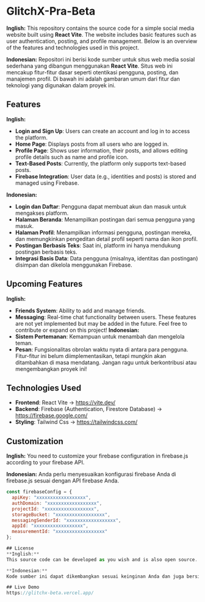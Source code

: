 # GlitchX-Pra-Beta
**Inglish:**
This repository contains the source code for a simple social media website built using **React Vite**. The website includes basic features such as user authentication, posting, and profile management. Below is an overview of the features and technologies used in this project.

**Indonesian:**
Repositori ini berisi kode sumber untuk situs web media sosial sederhana yang dibangun menggunakan **React Vite**. Situs web ini mencakup fitur-fitur dasar seperti otentikasi pengguna, posting, dan manajemen profil. Di bawah ini adalah gambaran umum dari fitur dan teknologi yang digunakan dalam proyek ini.

## Features
**Inglish:**
- **Login and Sign Up**: Users can create an account and log in to access the platform.
- **Home Page**: Displays posts from all users who are logged in.
- **Profile Page**: Shows user information, their posts, and allows editing profile details such as name and profile icon.
- **Text-Based Posts**: Currently, the platform only supports text-based posts.
- **Firebase Integration**: User data (e.g., identities and posts) is stored and managed using Firebase.

**Indonesian:**
- **Login dan Daftar**: Pengguna dapat membuat akun dan masuk untuk mengakses platform.
- **Halaman Beranda**: Menampilkan postingan dari semua pengguna yang masuk.
- **Halaman Profil**: Menampilkan informasi pengguna, postingan mereka, dan memungkinkan pengeditan detail profil seperti nama dan ikon profil.
- **Postingan Berbasis Teks**: Saat ini, platform ini hanya mendukung postingan berbasis teks.
- **Integrasi Basis Data**: Data pengguna (misalnya, identitas dan postingan) disimpan dan dikelola menggunakan Firebase.

## Upcoming Features
**Inglish:**
- **Friends System**: Ability to add and manage friends.
- **Messaging**: Real-time chat functionality between users.
These features are not yet implemented but may be added in the future. Feel free to contribute or expand on this project!
**Indonesian:**
- **Sistem Pertemanan**: Kemampuan untuk menambah dan mengelola teman.
- **Pesan**: Fungsionalitas obrolan waktu nyata di antara para pengguna.
Fitur-fitur ini belum diimplementasikan, tetapi mungkin akan ditambahkan di masa mendatang. Jangan ragu untuk berkontribusi atau mengembangkan proyek ini!

## Technologies Used

- **Frontend**: React Vite -> https://vite.dev/
- **Backend**: Firebase (Authentication, Firestore Database) -> https://firebase.google.com/
- **Styling**: Tailwind Css -> https://tailwindcss.com/

## Customization
**Inglish:**
You need to customize your firebase configuration in firebase.js according to your firebase API.

**Indonesian:**
Anda perlu menyesuaikan konfigurasi firebase Anda di firebase.js sesuai dengan API firebase Anda.

```javascript
const firebaseConfig = {
  apiKey: "xxxxxxxxxxxxxxxxxx",
  authDomain: "xxxxxxxxxxxxxxxxxx",
  projectId: "xxxxxxxxxxxxxxxxxx",
  storageBucket: "xxxxxxxxxxxxxxxxxx",
  messagingSenderId: "xxxxxxxxxxxxxxxxxx",
  appId: "xxxxxxxxxxxxxxxxxx",
  measurementId: "xxxxxxxxxxxxxxxxxx"
};

## License
**Inglish:**
This source code can be developed as you wish and is also open source.

**Indonesian:**
Kode sumber ini dapat dikembangkan sesuai keinginan Anda dan juga bersifat open source.

## Live Demo
https://glitchx-beta.vercel.app/
